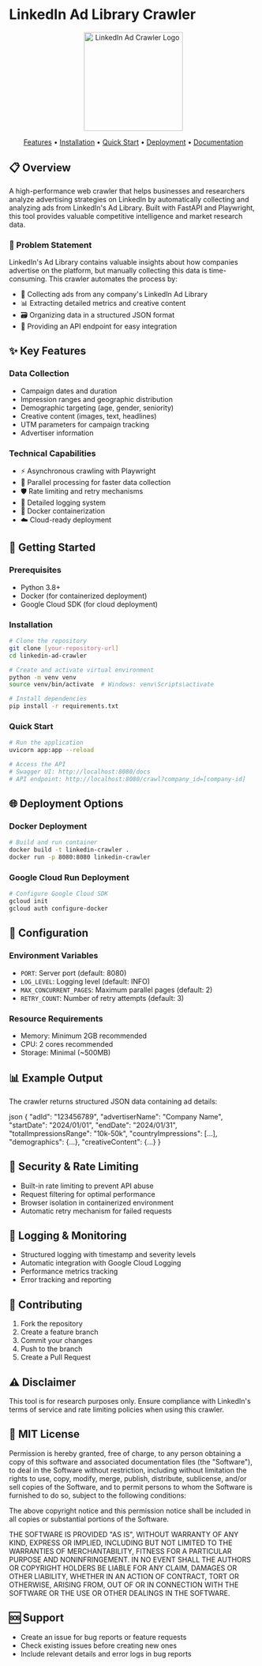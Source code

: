 # LinkedIn Ad Library Crawler

<p align="center">
  <img src="[your-logo-url]" alt="LinkedIn Ad Crawler Logo" width="200"/>
</p>

<p align="center">
  <a href="#key-features">Features</a> •
  <a href="#installation">Installation</a> •
  <a href="#quick-start">Quick Start</a> •
  <a href="#deployment">Deployment</a> •
  <a href="#documentation">Documentation</a>
</p>

## 📋 Overview

A high-performance web crawler that helps businesses and researchers analyze advertising strategies on LinkedIn by automatically collecting and analyzing ads from LinkedIn's Ad Library. Built with FastAPI and Playwright, this tool provides valuable competitive intelligence and market research data.

### 🎯 Problem Statement

LinkedIn's Ad Library contains valuable insights about how companies advertise on the platform, but manually collecting this data is time-consuming. This crawler automates the process by:

- 🤖 Collecting ads from any company's LinkedIn Ad Library
- 📊 Extracting detailed metrics and creative content
- 🗃️ Organizing data in a structured JSON format
- 🔌 Providing an API endpoint for easy integration

## ✨ Key Features

### Data Collection
- Campaign dates and duration
- Impression ranges and geographic distribution
- Demographic targeting (age, gender, seniority)
- Creative content (images, text, headlines)
- UTM parameters for campaign tracking
- Advertiser information

### Technical Capabilities
- ⚡ Asynchronous crawling with Playwright
- 🔄 Parallel processing for faster data collection
- 🛡️ Rate limiting and retry mechanisms
- 📝 Detailed logging system
- 🐳 Docker containerization
- ☁️ Cloud-ready deployment

## 🚀 Getting Started

### Prerequisites
- Python 3.8+
- Docker (for containerized deployment)
- Google Cloud SDK (for cloud deployment)

### Installation

```bash
# Clone the repository
git clone [your-repository-url]
cd linkedin-ad-crawler

# Create and activate virtual environment
python -m venv venv
source venv/bin/activate  # Windows: venv\Scripts\activate

# Install dependencies
pip install -r requirements.txt
```

### Quick Start

```bash
# Run the application
uvicorn app:app --reload

# Access the API
# Swagger UI: http://localhost:8080/docs
# API endpoint: http://localhost:8080/crawl?company_id=[company-id]
```

## 🌐 Deployment Options

### Docker Deployment

```bash
# Build and run container
docker build -t linkedin-crawler .
docker run -p 8080:8080 linkedin-crawler
```

### Google Cloud Run Deployment

```bash
# Configure Google Cloud SDK
gcloud init
gcloud auth configure-docker
```

## 🔧 Configuration

### Environment Variables
- `PORT`: Server port (default: 8080)
- `LOG_LEVEL`: Logging level (default: INFO)
- `MAX_CONCURRENT_PAGES`: Maximum parallel pages (default: 2)
- `RETRY_COUNT`: Number of retry attempts (default: 3)

### Resource Requirements
- Memory: Minimum 2GB recommended
- CPU: 2 cores recommended
- Storage: Minimal (~500MB)

## 📊 Example Output

The crawler returns structured JSON data containing ad details:


json
{
"adId": "123456789",
"advertiserName": "Company Name",
"startDate": "2024/01/01",
"endDate": "2024/01/31",
"totalImpressionsRange": "10k-50k",
"countryImpressions": [...],
"demographics": {...},
"creativeContent": {...}
}


## 🔐 Security & Rate Limiting

- Built-in rate limiting to prevent API abuse
- Request filtering for optimal performance
- Browser isolation in containerized environment
- Automatic retry mechanism for failed requests

## 📝 Logging & Monitoring

- Structured logging with timestamp and severity levels
- Automatic integration with Google Cloud Logging
- Performance metrics tracking
- Error tracking and reporting

## 🤝 Contributing

1. Fork the repository
2. Create a feature branch
3. Commit your changes
4. Push to the branch
5. Create a Pull Request

## ⚠️ Disclaimer

This tool is for research purposes only. Ensure compliance with LinkedIn's terms of service and rate limiting policies when using this crawler.


## 📄 MIT License

Permission is hereby granted, free of charge, to any person obtaining a copy
of this software and associated documentation files (the "Software"), to deal
in the Software without restriction, including without limitation the rights
to use, copy, modify, merge, publish, distribute, sublicense, and/or sell
copies of the Software, and to permit persons to whom the Software is
furnished to do so, subject to the following conditions:

The above copyright notice and this permission notice shall be included in all
copies or substantial portions of the Software.

THE SOFTWARE IS PROVIDED "AS IS", WITHOUT WARRANTY OF ANY KIND, EXPRESS OR
IMPLIED, INCLUDING BUT NOT LIMITED TO THE WARRANTIES OF MERCHANTABILITY,
FITNESS FOR A PARTICULAR PURPOSE AND NONINFRINGEMENT. IN NO EVENT SHALL THE
AUTHORS OR COPYRIGHT HOLDERS BE LIABLE FOR ANY CLAIM, DAMAGES OR OTHER
LIABILITY, WHETHER IN AN ACTION OF CONTRACT, TORT OR OTHERWISE, ARISING FROM,
OUT OF OR IN CONNECTION WITH THE SOFTWARE OR THE USE OR OTHER DEALINGS IN THE
SOFTWARE.

## 🆘 Support

- Create an issue for bug reports or feature requests
- Check existing issues before creating new ones
- Include relevant details and error logs in bug reports
